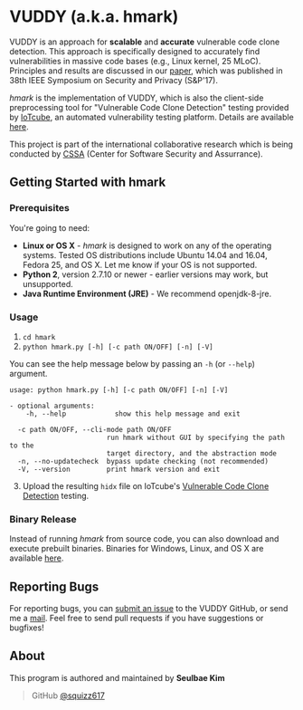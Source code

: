 # VUDDY (a.k.a. hmark)
VUDDY is an approach for **scalable** and **accurate** vulnerable code clone detection. This approach is specifically designed to accurately find vulnerabilities in massive code bases (e.g., Linux kernel, 25 MLoC). Principles and results are discussed in our [paper](https://ccs.korea.ac.kr/pds/SNP17.pdf), which was published in 38th IEEE Symposium on Security and Privacy (S&P'17).

*hmark* is the implementation of VUDDY, which is also the client-side preprocessing tool for "Vulnerable Code Clone Detection" testing provided by [IoTcube](https://iotcube.net), an automated vulnerability testing platform. Details are available [here](https://iotcube.net/userguide/manual/hmark).

This project is part of the international collaborative research which is being conducted by [CSSA](https://cssa.korea.ac.kr) (Center for Software Security and Assurrance).

## Getting Started with hmark

### Prerequisites
You're going to need:
- **Linux or OS X** - *hmark* is designed to work on any of the operating systems. Tested OS distributions include Ubuntu 14.04 and 16.04, Fedora 25, and OS X. Let me know if your OS is not supported.
- **Python 2**, version 2.7.10 or newer - earlier versions may work, but unsupported.
- **Java Runtime Environment (JRE)** - We recommend openjdk-8-jre.

### Usage
1. `cd hmark`
2. `python hmark.py [-h] [-c path ON/OFF] [-n] [-V]`

You can see the help message below by passing an `-h` (or `--help`) argument.
```
usage: python hmark.py [-h] [-c path ON/OFF] [-n] [-V]

- optional arguments:
    -h, --help            show this help message and exit
    
  -c path ON/OFF, --cli-mode path ON/OFF
                        run hmark without GUI by specifying the path to the
                        target directory, and the abstraction mode
  -n, --no-updatecheck  bypass update checking (not recommended)
  -V, --version         print hmark version and exit
```
3. Upload the resulting `hidx` file on IoTcube's [Vulnerable Code Clone Detection](https://iotcube.net/process/type/wf1) testing.

### Binary Release
Instead of running *hmark* from source code, you can also download and execute prebuilt binaries. Binaries for Windows, Linux, and OS X are available [here](https://iotcube.net/donwloads).

## Reporting Bugs
For reporting bugs, you can [submit an issue](https://github.com/iotcube/hmark/issues) to the VUDDY GitHub, or send me a <a href="mailto:seulbae@korea.ac.kr">mail</a>. Feel free to send pull requests if you have suggestions or bugfixes!

## About
This program is authored and maintained by **Seulbae Kim**
> GitHub [@squizz617](https://github.com/squizz617)
